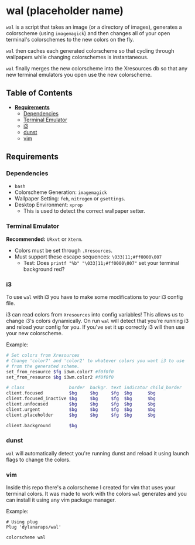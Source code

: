 # wal (placeholder name)

`wal` is a script that takes an image (or a directory of images), generates a colorscheme (using `imagemagick`) and then changes all of your open terminal's colorschemes to the new colors on the fly.

`wal` then caches each generated colorscheme so that cycling through wallpapers while changing colorschemes is instantaneous.

`wal` finally merges the new colorscheme into the Xresources db so that any new terminal emulators you open use the new colorscheme.


## Table of Contents

- **[Requirements](#requirements)**
    - [Dependencies](#dependencies)
    - [Terminal Emulator](#terminal-emulator)
    - [i3](#i3)
    - [dunst](#dunst)
    - [vim](#vim)


## Requirements


### Dependencies

- `bash`
- Colorscheme Generation: `imagemagick`
- Wallpaper Setting: `feh`, `nitrogen` or `gsettings`.
- Desktop Environment: `xprop`
    - This is used to detect the correct wallpaper setter.


### Terminal Emulator

**Recommended:** `URxvt` or `Xterm`.

- Colors must be set through `.Xresources`.
- Must support these escape sequences: `\033]11;#ff0000\007`
    - Test: Does `printf "%b" "\033]11;#ff0000\007"` set your terminal background red?


### i3

To use `wal` with i3 you have to make some modifications to your i3 config file.

i3 can read colors from `Xresources` into config variables! This allows us to change i3's colors dynamically. On run `wal` will detect that you're running i3 and reload your config for you. If you've set it up correctly i3 will then use your new colorscheme.

Example:

```sh
# Set colors from Xresources
# Change 'color7' and 'color2' to whatever colors you want i3 to use
# from the generated scheme.
set_from_resource $fg i3wm.color7 #f0f0f0
set_from_resource $bg i3wm.color2 #f0f0f0

# class                 border  backgr. text indicator child_border
client.focused          $bg     $bg     $fg  $bg      $bg
client.focused_inactive $bg     $bg     $fg  $bg      $bg
client.unfocused        $bg     $bg     $fg  $bg      $bg
client.urgent           $bg     $bg     $fg  $bg      $bg
client.placeholder      $bg     $bg     $fg  $bg      $bg

client.background       $bg
```


### dunst

`wal` will automatically detect you're running dunst and reload it using launch flags to change the colors.


### vim

Inside this repo there's a colorscheme I created for vim that uses your terminal colors. It was made to work with the colors `wal` generates and you can install it using any vim package manager.

Example:

```vim
# Using plug
Plug 'dylanaraps/wal'

colorscheme wal
```
